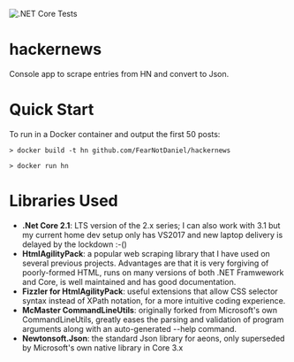 ![.NET Core Tests](https://github.com/FearNotDaniel/hackernews/workflows/.NET%20Core%20Tests/badge.svg?event=push)

# hackernews
Console app to scrape entries from HN and convert to Json.

# Quick Start

To run in a Docker container and output the first 50 posts:

`> docker build -t hn github.com/FearNotDaniel/hackernews`

`> docker run hn`

# Libraries Used

* **.Net Core 2.1**: LTS version of the 2.x series; I can also work with 3.1 but my current home dev setup only has VS2017 and new laptop delivery is delayed by the lockdown :-()
* **HtmlAgilityPack**: a popular web scraping library that I have used on several previous projects. Advantages are that it is very forgiving of poorly-formed HTML, runs on many versions of both .NET Framwework and Core, is well maintained and has good documentation.
* **Fizzler for HtmlAgilityPack**: useful extensions that allow CSS selector syntax instead of XPath notation, for a more intuitive coding experience.
* **McMaster CommandLineUtils**: originally forked from Microsoft's own CommandLineUtils, greatly eases the parsing and validation of program arguments along with an auto-generated --help command.
* **Newtonsoft.Json**: the standard Json library for aeons, only superseded by Microsoft's own native library in Core 3.x
